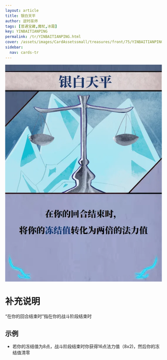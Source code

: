 ```yaml
---
layout: article
title: 银白天平
author: 逆时巫师
tags: [普通宝藏,魔杖,冰霜]
key: YINBAITIANPING
permalink: /tr/YINBAITIANPING.html
cover: /assets/images/CardAssetssmall/treasures/front/75/YINBAITIANPING.webp
sidebar:
  nav: cards-tr
---
```

![](/assets/images/CardAssets/treasures/front/75/YINBAITIANPING.webp)

# 补充说明
“在你的回合结束时”指在你的战斗阶段结束时


## 示例
* 若你的冻结值为8点，战斗阶段结束时你获得16点法力值（8x2)，然后你的冻结值清零